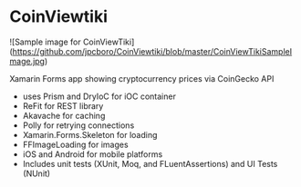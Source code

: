 # CoinViewtiki
![Sample image for CoinViewTiki]
(https://github.com/jpcboro/CoinViewtiki/blob/master/CoinViewTikiSampleImage.jpg)

Xamarin Forms app showing cryptocurrency prices via CoinGecko API
- uses Prism and DryIoC for iOC container
- ReFit for REST library
- Akavache for caching
- Polly for retrying connections
- Xamarin.Forms.Skeleton for loading
- FFImageLoading for images
- iOS and Android for mobile platforms
- Includes unit tests (XUnit, Moq, and FLuentAssertions) and UI Tests (NUnit)
